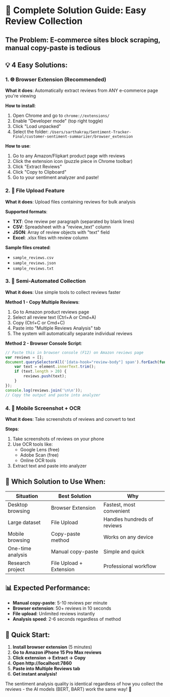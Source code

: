 # 🚀 **Complete Solution Guide: Easy Review Collection**

## The Problem: E-commerce sites block scraping, manual copy-paste is tedious

## 💡 **4 Easy Solutions:**

### 1. **🌐 Browser Extension (Recommended)**
**What it does**: Automatically extract reviews from ANY e-commerce page you're viewing

**How to install**:
1. Open Chrome and go to `chrome://extensions/`
2. Enable "Developer mode" (top right toggle)
3. Click "Load unpacked"
4. Select the folder: `/Users/sarthakray/Sentiment-Tracker-Final/customer-sentiment-summarizer/browser_extension`

**How to use**:
1. Go to any Amazon/Flipkart product page with reviews
2. Click the extension icon (puzzle piece in Chrome toolbar)
3. Click "Extract Reviews"
4. Click "Copy to Clipboard"
5. Go to your sentiment analyzer and paste!

### 2. **📁 File Upload Feature**
**What it does**: Upload files containing reviews for bulk analysis

**Supported formats**:
- **TXT**: One review per paragraph (separated by blank lines)
- **CSV**: Spreadsheet with a "review_text" column
- **JSON**: Array of review objects with "text" field
- **Excel**: .xlsx files with review column

**Sample files created**: 
- `sample_reviews.csv`
- `sample_reviews.json`
- `sample_reviews.txt`

### 3. **🤖 Semi-Automated Collection**
**What it does**: Use simple tools to collect reviews faster

**Method 1 - Copy Multiple Reviews**:
1. Go to Amazon product reviews page
2. Select all review text (Ctrl+A or Cmd+A)
3. Copy (Ctrl+C or Cmd+C)
4. Paste into "Multiple Reviews Analysis" tab
5. The system will automatically separate individual reviews

**Method 2 - Browser Console Script**:
```javascript
// Paste this in browser console (F12) on Amazon reviews page
var reviews = [];
document.querySelectorAll('[data-hook="review-body"] span').forEach(function(element) {
    var text = element.innerText.trim();
    if (text.length > 20) {
        reviews.push(text);
    }
});
console.log(reviews.join('\n\n'));
// Copy the output and paste into analyzer
```

### 4. **📱 Mobile Screenshot + OCR**
**What it does**: Take screenshots of reviews and convert to text

**Steps**:
1. Take screenshots of reviews on your phone
2. Use OCR tools like:
   - Google Lens (free)
   - Adobe Scan (free)
   - Online OCR tools
3. Extract text and paste into analyzer

## 🎯 **Which Solution to Use When:**

| Situation | Best Solution | Why |
|-----------|---------------|-----|
| Desktop browsing | Browser Extension | Fastest, most convenient |
| Large dataset | File Upload | Handles hundreds of reviews |
| Mobile browsing | Copy-paste method | Works on any device |
| One-time analysis | Manual copy-paste | Simple and quick |
| Research project | File Upload + Extension | Professional workflow |

## 📊 **Expected Performance:**

- **Manual copy-paste**: 5-10 reviews per minute
- **Browser extension**: 50+ reviews in 10 seconds
- **File upload**: Unlimited reviews instantly
- **Analysis speed**: 2-6 seconds regardless of method

## 🔧 **Quick Start:**

1. **Install browser extension** (5 minutes)
2. **Go to Amazon iPhone 15 Pro Max reviews**
3. **Click extension → Extract → Copy**
4. **Open http://localhost:7860**
5. **Paste into Multiple Reviews tab**
6. **Get instant analysis!**

The sentiment analysis quality is identical regardless of how you collect the reviews - the AI models (BERT, BART) work the same way! 🎉
